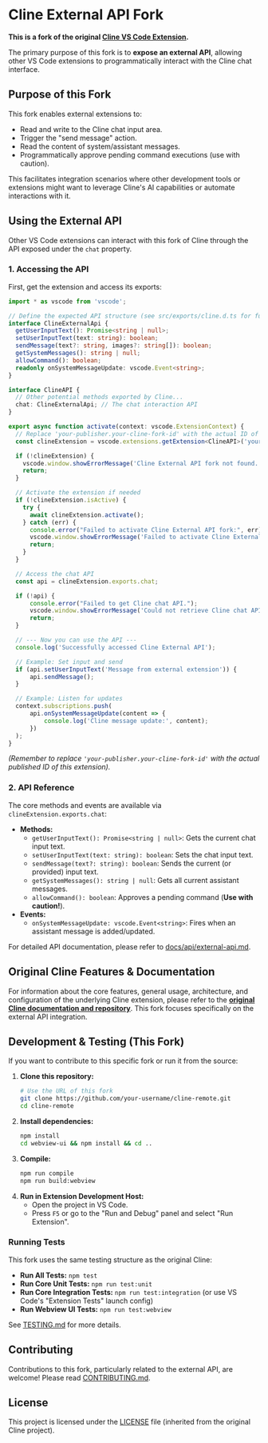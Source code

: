# Cline External API Fork

**This is a fork of the original [Cline VS Code Extension](https://marketplace.visualstudio.com/items?itemName=cline.cline).**

The primary purpose of this fork is to **expose an external API**, allowing other VS Code extensions to programmatically interact with the Cline chat interface.

## Purpose of this Fork

This fork enables external extensions to:

*   Read and write to the Cline chat input area.
*   Trigger the "send message" action.
*   Read the content of system/assistant messages.
*   Programmatically approve pending command executions (use with caution).

This facilitates integration scenarios where other development tools or extensions might want to leverage Cline's AI capabilities or automate interactions with it.

## Using the External API

Other VS Code extensions can interact with this fork of Cline through the API exposed under the `chat` property.

### 1. Accessing the API

First, get the extension and access its exports:

```typescript
import * as vscode from 'vscode';

// Define the expected API structure (see src/exports/cline.d.ts for full details)
interface ClineExternalApi {
  getUserInputText(): Promise<string | null>;
  setUserInputText(text: string): boolean;
  sendMessage(text?: string, images?: string[]): boolean;
  getSystemMessages(): string | null;
  allowCommand(): boolean;
  readonly onSystemMessageUpdate: vscode.Event<string>;
}

interface ClineAPI {
  // Other potential methods exported by Cline...
  chat: ClineExternalApi; // The chat interaction API
}

export async function activate(context: vscode.ExtensionContext) {
  // Replace 'your-publisher.your-cline-fork-id' with the actual ID of this extension
  const clineExtension = vscode.extensions.getExtension<ClineAPI>('your-publisher.your-cline-fork-id');

  if (!clineExtension) {
    vscode.window.showErrorMessage('Cline External API fork not found. Please install it.');
    return;
  }

  // Activate the extension if needed
  if (!clineExtension.isActive) {
    try {
      await clineExtension.activate();
    } catch (err) {
      console.error("Failed to activate Cline External API fork:", err);
      vscode.window.showErrorMessage('Failed to activate Cline External API fork.');
      return;
    }
  }

  // Access the chat API
  const api = clineExtension.exports.chat;

  if (!api) {
      console.error("Failed to get Cline chat API.");
      vscode.window.showErrorMessage('Could not retrieve Cline chat API.');
      return;
  }

  // --- Now you can use the API ---
  console.log('Successfully accessed Cline External API');

  // Example: Set input and send
  if (api.setUserInputText('Message from external extension')) {
      api.sendMessage();
  }

  // Example: Listen for updates
  context.subscriptions.push(
      api.onSystemMessageUpdate(content => {
          console.log('Cline message update:', content);
      })
  );
}
```

*(Remember to replace `'your-publisher.your-cline-fork-id'` with the actual published ID of this extension).*

### 2. API Reference

The core methods and events are available via `clineExtension.exports.chat`:

*   **Methods:**
    *   `getUserInputText(): Promise<string | null>`: Gets the current chat input text.
    *   `setUserInputText(text: string): boolean`: Sets the chat input text.
    *   `sendMessage(text?: string): boolean`: Sends the current (or provided) input text.
    *   `getSystemMessages(): string | null`: Gets all current assistant messages.
    *   `allowCommand(): boolean`: Approves a pending command (**Use with caution!**).
*   **Events:**
    *   `onSystemMessageUpdate: vscode.Event<string>`: Fires when an assistant message is added/updated.

For detailed API documentation, please refer to [docs/api/external-api.md](docs/api/external-api.md).

## Original Cline Features & Documentation

For information about the core features, general usage, architecture, and configuration of the underlying Cline extension, please refer to the **[original Cline documentation and repository](https://github.com/cline-ai/cline)**. This fork focuses specifically on the external API integration.

## Development & Testing (This Fork)

If you want to contribute to this specific fork or run it from the source:

1.  **Clone this repository:**
    ```bash
    # Use the URL of this fork
    git clone https://github.com/your-username/cline-remote.git
    cd cline-remote
    ```
2.  **Install dependencies:**
    ```bash
    npm install
    cd webview-ui && npm install && cd ..
    ```
3.  **Compile:**
    ```bash
    npm run compile
    npm run build:webview
    ```
4.  **Run in Extension Development Host:**
    *   Open the project in VS Code.
    *   Press `F5` or go to the "Run and Debug" panel and select "Run Extension".

### Running Tests

This fork uses the same testing structure as the original Cline:

*   **Run All Tests:** `npm test`
*   **Run Core Unit Tests:** `npm run test:unit`
*   **Run Core Integration Tests:** `npm run test:integration` (or use VS Code's "Extension Tests" launch config)
*   **Run Webview UI Tests:** `npm run test:webview`

See [TESTING.md](TESTING.md) for more details.

## Contributing

Contributions to this fork, particularly related to the external API, are welcome! Please read [CONTRIBUTING.md](CONTRIBUTING.md).

## License

This project is licensed under the [LICENSE](LICENSE) file (inherited from the original Cline project).
